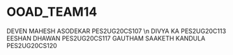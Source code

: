 # OOAD_TEAM14

DEVEN MAHESH ASODEKAR   PES2UG20CS107 \n
DIVYA KA                PES2UG20C113
EESHAN DHAWAN           PES2UG20CS117
GAUTHAM SAAKETH KANDULA PES2UG20CS120
